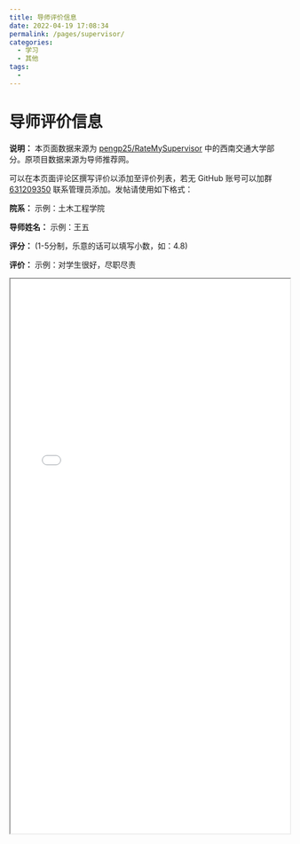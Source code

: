 ```yaml
---
title: 导师评价信息
date: 2022-04-19 17:08:34
permalink: /pages/supervisor/
categories:
  - 学习
  - 其他
tags:
  - 
---
```

<!-- markdownlint-disable MD025 MD033 -->

# 导师评价信息

**说明：** 本页面数据来源为 [pengp25/RateMySupervisor](https://github.com/pengp25/RateMySupervisor) 中的西南交通大学部分。原项目数据来源为导师推荐网。

可以在本页面评论区撰写评价以添加至评价列表，若无 GitHub 账号可以加群 [631209350](https://jq.qq.com/?_wv=1027&k=Yc7T7Q8B) 联系管理员添加。发帖请使用如下格式：

**院系：** 示例：土木工程学院

**导师姓名：** 示例：王五

**评分：** (1-5分制，乐意的话可以填写小数，如：4.8)

**评价：** 示例：对学生很好，尽职尽责

<iframe src="/html/supervisor.html" width="100%" height="1000"></iframe>
